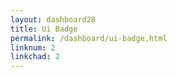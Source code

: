 ```yaml
---
layout: dashboard28
title: Ui Badge
permalink: /dashboard/ui-badge.html
linknum: 2
linkchad: 2
---
```

